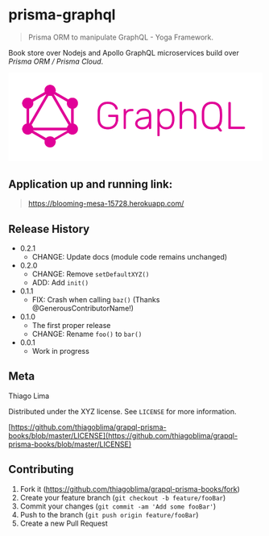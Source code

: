 # 


# prisma-graphql
> Prisma ORM to manipulate GraphQL - Yoga Framework.

Book store over Nodejs and Apollo GraphQL microservices build over *Prisma ORM / Prisma Cloud*.


![](assets/graphql.png)


## Application up and running link:

> https://blooming-mesa-15728.herokuapp.com/


## Release History

* 0.2.1
    * CHANGE: Update docs (module code remains unchanged)
* 0.2.0
    * CHANGE: Remove `setDefaultXYZ()`
    * ADD: Add `init()`
* 0.1.1
    * FIX: Crash when calling `baz()` (Thanks @GenerousContributorName!)
* 0.1.0
    * The first proper release
    * CHANGE: Rename `foo()` to `bar()`
* 0.0.1
    * Work in progress

## Meta

Thiago Lima

Distributed under the XYZ license. See ``LICENSE`` for more information.

[https://github.com/thiagoblima/grapql-prisma-books/blob/master/LICENSE](https://github.com/thiagoblima/grapql-prisma-books/blob/master/LICENSE)

## Contributing

1. Fork it (<https://github.com/thiagoblima/grapql-prisma-books/fork>)
2. Create your feature branch (`git checkout -b feature/fooBar`)
3. Commit your changes (`git commit -am 'Add some fooBar'`)
4. Push to the branch (`git push origin feature/fooBar`)
5. Create a new Pull Request


[wiki]: https://github.com/thiagoblima/M103-Basic-Cluster-Administration/wiki